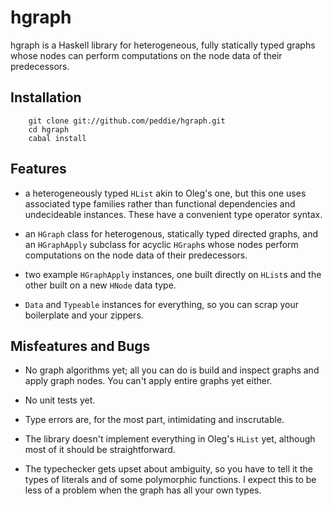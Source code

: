 hgraph
===========

hgraph is a Haskell library for heterogeneous, fully statically typed
graphs whose nodes can perform computations on the node data of their
predecessors.

Installation
------------

        git clone git://github.com/peddie/hgraph.git
        cd hgraph
        cabal install

Features
------------

-   a heterogeneously typed `HList` akin to Oleg's one, but this one
    uses associated type families rather than functional dependencies
    and undecideable instances.  These have a convenient type operator
    syntax.

-   an `HGraph` class for heterogenous, statically typed directed
    graphs, and an `HGraphApply` subclass for acyclic `HGraph`s whose
    nodes perform computations on the node data of their predecessors.

-   two example `HGraphApply` instances, one built directly on `HList`s
    and the other built on a new `HNode` data type.

-   `Data` and `Typeable` instances for everything, so you can scrap
    your boilerplate and your zippers.

Misfeatures and Bugs
------------

-   No graph algorithms yet; all you can do is build and inspect graphs
    and apply graph nodes.  You can't apply entire graphs yet either.

-   No unit tests yet.

-   Type errors are, for the most part, intimidating and inscrutable.

-   The library doesn't implement everything in Oleg's `HList` yet,
    although most of it should be straightforward.

-   The typechecker gets upset about ambiguity, so you have to tell it
    the types of literals and of some polymorphic functions.  I expect
    this to be less of a problem when the graph has all your own types.
